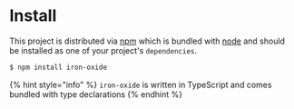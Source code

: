 # Install

This project is distributed via [npm](https://www.npmjs.com/package/iron-oxide) which is bundled with [node](https://nodejs.org/) and should be installed as one of your project's `dependencies`.

```bash
$ npm install iron-oxide
```

{% hint style="info" %}
`iron-oxide` is written in TypeScript and comes bundled with type declarations
{% endhint %}

